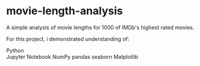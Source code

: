 # movie-length-analysis
A simple analysis of movie lengths for 1000 of IMDb's highest rated movies.

For this project, i demonstrated understanding of:

Python  <br />
Jupyter Notebook
NumPy
pandas
seaborn
Matplotlib
